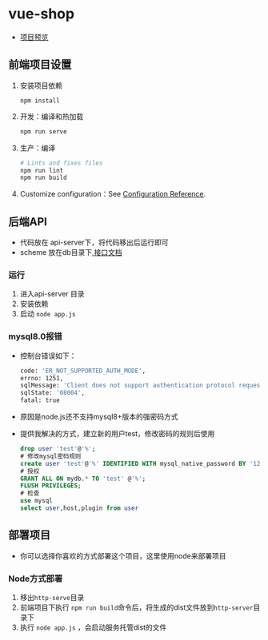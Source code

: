 # vue-shop

- [项目预览](./preview.md)

## 前端项目设置

1. 安装项目依赖

   ```shell
   npm install
   ```

2. 开发：编译和热加载

   ```sh
   npm run serve
   ```
3. 生产：编译

   ```sh
   # Lints and fixes files
   npm run lint
   npm run build
   ```

4. Customize configuration：See [Configuration Reference](https://cli.vuejs.org/config/).



## 后端API

- 代码放在 api-server下，将代码移出后运行即可
- scheme 放在db目录下,[接口文档](./api-server/api接口文档.md)

### 运行

1. 进入api-server 目录
2. 安装依赖 
3. 启动 `node app.js`



### mysql8.0报错

- 控制台错误如下：

  ```sh
  code: 'ER_NOT_SUPPORTED_AUTH_MODE',
  errno: 1251,
  sqlMessage: 'Client does not support authentication protocol requested by server; consider upgrading MySQL client',
  sqlState: '08004',
  fatal: true
  ```

  

- 原因是node.js还不支持mysql8+版本的强密码方式

- 提供我解决的方式，建立新的用户test，修改密码的规则后使用

  ```sql
  drop user 'test'@'%';
  # 修改mysql密码规则
  create user 'test'@'%' IDENTIFIED WITH mysql_native_password BY '123456';
  # 授权
  GRANT ALL ON mydb.* TO 'test' @'%';
  FLUSH PRIVILEGES;
  # 检查
  use mysql
  select user,host,plugin from user
  ```

  

## 部署项目

- 你可以选择你喜欢的方式部署这个项目，这里使用node来部署项目

### Node方式部署

1. 移出`http-serve`目录
2. 前端项目下执行 `npm run build`命令后，将生成的dist文件放到`http-server`目录下
3. 执行 `node app.js` ，会启动服务托管dist的文件
